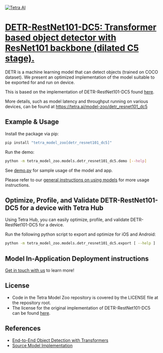 [![Tetra AI](https://tetra-public-assets.s3.us-west-2.amazonaws.com/model-zoo/logo.svg)](https://tetra.ai/)


# [DETR-RestNet101-DC5: Transformer based object detector with ResNet101 backbone (dilated C5 stage).](https://tetra.ai/model-zoo/detr_resnet101_dc5)

DETR is a machine learning model that can detect objects (trained on COCO dataset). We present an optimized implementation of the model suitable to be exported for and run on device.

This is based on the implementation of DETR-RestNet101-DC5 found [here](https://github.com/facebookresearch/detr).

More details, such as model latency and throughput running on various devices, can be found at https://tetra.ai/model-zoo/detr_resnet101_dc5


## Example & Usage

Install the package via pip:
```bash
pip install "tetra_model_zoo[detr_resnet101_dc5]"
```

Run the demo:
```bash
python -m tetra_model_zoo.models.detr_resnet101_dc5.demo [--help]
```

See [demo.py](demo.py) for sample usage of the model and app.

Please refer to our [general instructions on using models](../../#tetra-model-zoo) for more usage instructions.


## Optimize, Profile, and Validate DETR-RestNet101-DC5 for a device with Tetra Hub
Using Tetra Hub, you can easily optimize, profile, and validate DETR-RestNet101-DC5 for a device.

Run the following python script to export and optimize for iOS and Android:
```bash
python -m tetra_model_zoo.models.detr_resnet101_dc5.export [ --help ]
```

## Model In-Application Deployment instructions
<a href="mailto:support@tetra.ai?subject=Request Access for Tetra Hub&body=Interest in using DETR-RestNet101-DC5 in model zoo for deploying on-device.">Get in touch with us</a> to learn more!


## License
- Code in the Tetra Model Zoo repository is covered by the LICENSE file at the repository root.
- The license for the original implementation of DETR-RestNet101-DC5 can be found [here](https://github.com/facebookresearch/detr/blob/main/LICENSE).


## References
* [End-to-End Object Detection with Transformers](https://arxiv.org/abs/2005.12872)
* [Source Model Implementation](https://github.com/facebookresearch/detr)
